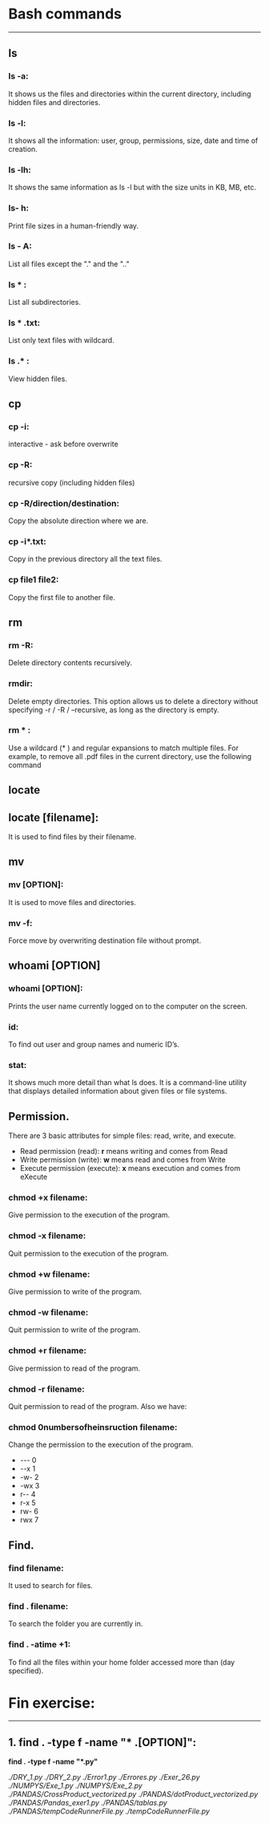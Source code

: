 # Bash commands
---------------------------------------------------------------------------------------------------------------------------------------------------------
## ls
### ls -a: 
It shows us the files and directories within the current directory, including hidden files and directories.
### ls -l:
It shows all the information: user, group, permissions, size, date and time of creation.
### ls -lh:
It shows the same information as ls -l but with the size units in KB, MB, etc.
### ls- h:
Print file sizes in a human-friendly way.
### ls - A:
List all files except the "." and the ".."
### ls * :
List all subdirectories.
### ls * .txt:
List only text files with wildcard.
### ls .* :
View hidden files.
## cp
### cp -i:
interactive - ask before overwrite
### cp -R:
recursive copy (including hidden files)
### cp -R/direction/destination: 
Copy the absolute direction where we are.
###  cp -i*.txt: 
Copy in the previous directory all the text files.
###  cp file1  file2: 
Copy the first file to another file.
## rm
### rm -R:
Delete directory contents recursively.
### rmdir:
Delete empty directories. This option allows us to delete a directory without specifying -r / -R / –recursive, as long as the directory is empty.
### rm * :
Use a wildcard (* ) and regular expansions to match multiple files. For example, to remove all .pdf files in the current directory, use the following command
## locate
## locate [filename]:
It is used to find files by their filename. 
## mv
### mv [OPTION]:
It is used to move files and directories.
### mv -f:
Force move by overwriting destination file without prompt.
## whoami [OPTION]
### whoami [OPTION]:
Prints the user name currently logged on to the computer on the screen.
### id:
To find out user and group names and numeric ID’s.
### stat:
It shows much more detail than what ls does. It is a command-line utility that displays detailed information about given files or file systems.
## Permission.
There are 3 basic attributes for simple files: read, write, and execute.

* Read permission (read):
**r** means writing and comes from Read
* Write permission (write):
**w** means read and comes from Write
* Execute permission (execute):
**x** means execution and comes from eXecute
### chmod +x filename: 
Give permission to the execution of the program.
### chmod -x filename: 
Quit permission to the execution of the program.
### chmod +w filename: 
Give permission to write of the program.
### chmod -w filename: 
Quit permission to write of the program.
### chmod +r filename: 
Give permission to read of the program.
### chmod -r filename: 
Quit permission to read of the program.
Also we have:
### chmod 0numbersofheinsruction filename: 
Change the permission to the execution of the program.        

* --- 0
* --x 1
* -w- 2
* -wx 3
* r-- 4
* r-x 5
* rw- 6
* rwx 7
## Find.
### find filename:
It used to search for files.
### find . filename:
To search the folder you are currently in.
### find . -atime +1:
To find all the files within your home folder accessed more than (day specified).
# Fin exercise:
---------------------------------------------------------------------------------------------------------------------------------------------------------
## 1. find . -type f -name "* .[OPTION]":
**find . -type f -name "*.py"**

*./DRY_1.py
./DRY_2.py
./Error1.py
./Errores.py
./Exer_26.py
./NUMPYS/Exe_1.py
./NUMPYS/Exe_2.py
./PANDAS/CrossProduct_vectorized.py
./PANDAS/dotProduct_vectorized.py
./PANDAS/Pandas_exer1.py
./PANDAS/tablas.py
./PANDAS/tempCodeRunnerFile.py
./tempCodeRunnerFile.py*

